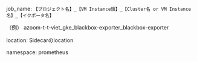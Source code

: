 

job_name: `【プロジェクト名】_【VM Instance類】_【Cluster名 or VM Instance名】_【イクポータ名】`

（例） azoom-t-t-viet_gke_blackbox-exporter_blackbox-exporter

location: Sidecarのlocation

namespace: prometheus

